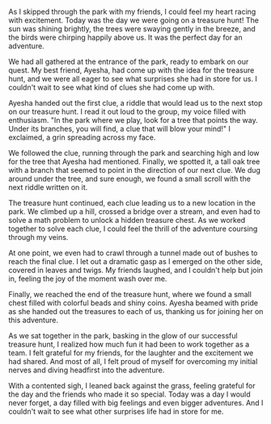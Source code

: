 As I skipped through the park with my friends, I could feel my heart racing with excitement. Today was the day we were going on a treasure hunt! The sun was shining brightly, the trees were swaying gently in the breeze, and the birds were chirping happily above us. It was the perfect day for an adventure.

We had all gathered at the entrance of the park, ready to embark on our quest. My best friend, Ayesha, had come up with the idea for the treasure hunt, and we were all eager to see what surprises she had in store for us. I couldn't wait to see what kind of clues she had come up with.

Ayesha handed out the first clue, a riddle that would lead us to the next stop on our treasure hunt. I read it out loud to the group, my voice filled with enthusiasm. "In the park where we play, look for a tree that points the way. Under its branches, you will find, a clue that will blow your mind!" I exclaimed, a grin spreading across my face.

We followed the clue, running through the park and searching high and low for the tree that Ayesha had mentioned. Finally, we spotted it, a tall oak tree with a branch that seemed to point in the direction of our next clue. We dug around under the tree, and sure enough, we found a small scroll with the next riddle written on it.

The treasure hunt continued, each clue leading us to a new location in the park. We climbed up a hill, crossed a bridge over a stream, and even had to solve a math problem to unlock a hidden treasure chest. As we worked together to solve each clue, I could feel the thrill of the adventure coursing through my veins.

At one point, we even had to crawl through a tunnel made out of bushes to reach the final clue. I let out a dramatic gasp as I emerged on the other side, covered in leaves and twigs. My friends laughed, and I couldn't help but join in, feeling the joy of the moment wash over me.

Finally, we reached the end of the treasure hunt, where we found a small chest filled with colorful beads and shiny coins. Ayesha beamed with pride as she handed out the treasures to each of us, thanking us for joining her on this adventure.

As we sat together in the park, basking in the glow of our successful treasure hunt, I realized how much fun it had been to work together as a team. I felt grateful for my friends, for the laughter and the excitement we had shared. And most of all, I felt proud of myself for overcoming my initial nerves and diving headfirst into the adventure.

With a contented sigh, I leaned back against the grass, feeling grateful for the day and the friends who made it so special. Today was a day I would never forget, a day filled with big feelings and even bigger adventures. And I couldn't wait to see what other surprises life had in store for me.
